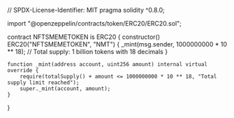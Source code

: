// SPDX-License-Identifier: MIT
pragma solidity ^0.8.0;

import "@openzeppelin/contracts/token/ERC20/ERC20.sol";

contract NFTSMEMETOKEN is ERC20 {
    constructor() ERC20("NFTSMEMETOKEN", "NMT") {
        _mint(msg.sender, 1000000000 * 10 ** 18); // Total supply: 1 billion tokens with 18 decimals
    }
    
    function _mint(address account, uint256 amount) internal virtual override {
        require(totalSupply() + amount <= 1000000000 * 10 ** 18, "Total supply limit reached");
        super._mint(account, amount);
    }
}
